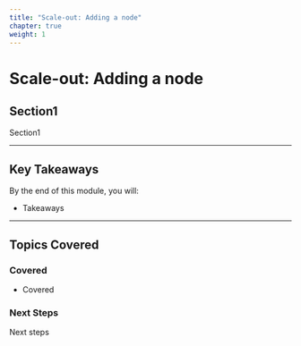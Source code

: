 ```yaml
---
title: "Scale-out: Adding a node" 
chapter: true
weight: 1 
---
```


# **Scale-out: Adding a node**

## **Section1**  
Section1

---

## **Key Takeaways**  
By the end of this module, you will:  

- Takeaways
---

## **Topics Covered**  
### **Covered**  
- Covered

### **Next Steps**  
Next steps



